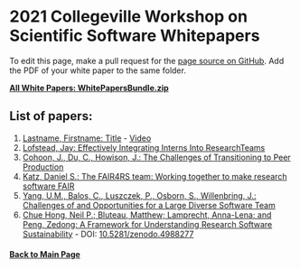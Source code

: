 # 2021 Collegeville Workshop on Scientific Software Whitepapers

To edit this page, make a pull request for the [page source on GitHub](https://github.com/Collegeville/CW21/blob/master/WorkshopResources/WhitePapers/WhitePaperList.md).  Add the PDF of your white paper to the same folder.

[**All White Papers: WhitePapersBundle.zip**](../WhitePapersBundle.zip)

## List of papers:

1. [Lastname, Firstname: Title](file.pdf) - [Video](YouTubeLink)
1. [Lofstead, Jay: Effectively Integrating Interns Into ResearchTeams](lofstead.pdf)
1. [Cohoon, J., Du, C., Howison, J.: The Challenges of Transitioning to Peer Production](cohoon_TransitionsWP.pdf)
1. [Katz, Daniel S.: The FAIR4RS team: Working together to make research software FAIR](Katz.pdf)
1. [Yang, U.M., Balos, C., Luszczek, P., Osborn, S., Willenbring, J.: Challenges of and Opportunities for a Large Diverse Software Team](xsdk-collegeville2021.pdf)
1. [Chue Hong, Neil P.; Bluteau, Matthew; Lamprecht, Anna-Lena; and Peng, Zedong: A Framework for Understanding Research Software Sustainability](A_Framework_For_Understanding_Research_Software_Sustainability.pdf) - DOI: [10.5281/zenodo.4988277](https://doi.org/10.5281/zenodo.4988277)

#### [Back to Main Page](../../index.md)
